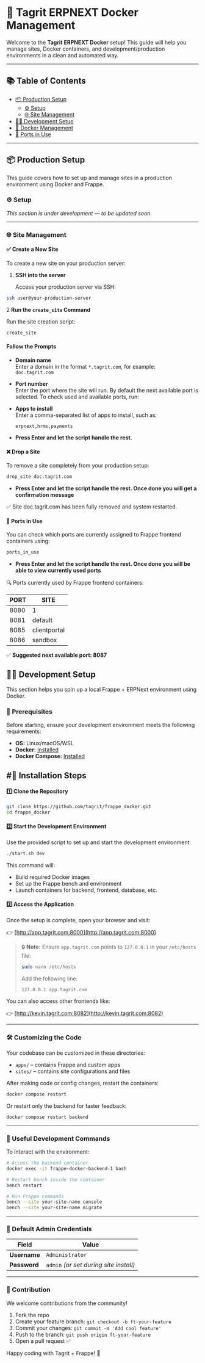 # 🚀 Tagrit ERPNEXT Docker Management

Welcome to the **Tagrit ERPNEXT Docker** setup! This guide will help you manage sites, Docker containers, and development/production environments in a clean and automated way.

---

## 📚 Table of Contents

- [📦 Production Setup](#-production-setup)
  - [⚙️ Setup](#️-setup)
  - [🌐 Site Management](#-site-management)
- [👨‍💻 Development Setup](#-development-setup)
- [🐳 Docker Management](#-docker-management)
- [📡 Ports in Use](#-ports-in-use)

---

## 📦 Production Setup

This guide covers how to set up and manage sites in a production environment using Docker and Frappe.

### ⚙️ Setup

_This section is under development — to be updated soon._

---

### 🌐 Site Management

#### ✅ Create a New Site

To create a new site on your production server:

1. **SSH into the server**

   Access your production server via SSH:

 ```bash
 ssh user@your-production-server
  ```

2 **Run the `create_site` Command**

Run the site creation script:

```bash
create_site
```
#### Follow the Prompts

- **Domain name**  
  Enter a domain in the format `*.tagrit.com`, for example:  
  `doc.tagrit.com`

- **Port number**  
  Enter the port where the site will run. By default the next available port is selected.
  To check used and available ports, run:
  
- **Apps to install**  
  Enter a comma-separated list of apps to install, such as:

  ```text
  erpnext,hrms,payments
  ```
- **Press Enter and let the script handle the rest.**

#### ❌ Drop a Site

To remove a site completely from your production setup:

```bash
drop_site doc.tagrit.com
```
- **Press Enter and let the script handle the rest. Once done you will get a confirmation message**

✅ Site doc.tagrit.com has been fully removed and system restarted.

#### 📡 Ports in Use

You can check which ports are currently assigned to Frappe frontend containers using:

```bash
ports_in_use
```
- **Press Enter and let the script handle the rest. Once done you will be able to view currently used ports**

🔍 Ports currently used by Frappe frontend containers:

| PORT  | SITE          |
|-------|---------------|
| 8080  | 1             |
| 8081  | default       |
| 8085  | clientportal  |
| 8086  | sandbox       |

✅ **Suggested next available port: 8087**





## 👨‍💻 Development Setup

This section helps you spin up a local Frappe + ERPNext environment using Docker.

### 📌 Prerequisites

Before starting, ensure your development environment meets the following requirements:

- **OS:** Linux/macOS/WSL
- **Docker:** [Installed](https://docs.docker.com/get-docker/)
- **Docker Compose:** [Installed](https://docs.docker.com/compose/install/)

## #🚀 Installation Steps

#### 1️⃣ Clone the Repository

```bash
git clone https://github.com/tagrit/frappe_docker.git
cd frappe_docker
```

#### 2️⃣ Start the Development Environment

Use the provided script to set up and start the development environment:

```bash
./start.sh dev
```

This command will:
- Build required Docker images
- Set up the Frappe bench and environment
- Launch containers for backend, frontend, database, etc.

#### 3️⃣ Access the Application

Once the setup is complete, open your browser and visit:

👉 [http://app.tagrit.com:8000](http://app.tagrit.com:8000)

> 🔒 **Note:** Ensure `app.tagrit.com` points to `127.0.0.1` in your `/etc/hosts` file:
>
> ```bash
> sudo nano /etc/hosts
> ```
> Add the following line:
> ```
> 127.0.0.1 app.tagrit.com
> ```

You can also access other frontends like:

👉 [http://kevin.tagrit.com:8082](http://kevin.tagrit.com:8082)

---

### 🛠️ Customizing the Code

Your codebase can be customized in these directories:

- `apps/` – contains Frappe and custom apps
- `sites/` – contains site configurations and files

After making code or config changes, restart the containers:

```bash
docker compose restart
```

Or restart only the backend for faster feedback:

```bash
docker compose restart backend
```

---

### 🧪 Useful Development Commands

To interact with the environment:

```bash
# Access the backend container
docker exec -it frappe-docker-backend-1 bash

# Restart bench inside the container
bench restart

# Run Frappe commands
bench --site your-site-name console
bench --site your-site-name migrate
```

---

### 🔑 Default Admin Credentials

| **Field**   | **Value**         |
|------------|-------------------|
| **Username**  | `Administrator`     |
| **Password** | `admin` *(or set during site install)* |

---

### 🙌 Contribution

We welcome contributions from the community!

1. Fork the repo
2. Create your feature branch: `git checkout -b ft-your-feature`
3. Commit your changes: `git commit -m 'Add cool feature'`
4. Push to the branch: `git push origin ft-your-feature`
5. Open a pull request ✅

Happy coding with Tagrit + Frappe! 🚀




